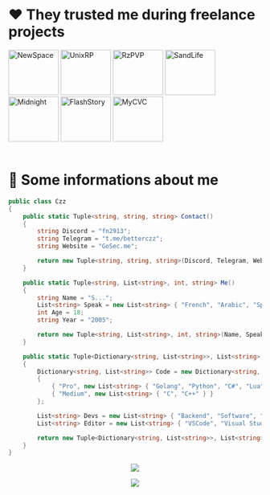# ❤  They trusted me during freelance projects
<div>
  <a href="https://discord.com/users/986386297994219520"><img style="width: 100px; height: 90px;" src="https://cdn.discordapp.com/attachments/1172228159647797319/1208541365647183883/newspace.png?ex=65e3a8db&is=65d133db&hm=9113eeb20279e9229dffa812c44d07c79e89ecc5b4350deb10d989c3cf37d6a2&" alt="NewSpace"></a>
  <a href="https://discord.com/users/986386297994219520"><img style="width: 100px; height: 90px;" src="https://ugc.production.linktr.ee/2255f827-4c51-4544-a321-0cec80f376e4_IMG-6599.jpeg" alt="UnixRP"></a>
  <a href="https://discord.com/users/986386297994219520"><img style="width: 100px; height: 90px;" src="https://cdn.discordapp.com/attachments/1172228159647797319/1187656917695344752/IMG_2761.jpg" alt="RzPVP"></a>
  <a href="https://discord.com/users/986386297994219520"><img style="width: 100px; height: 90px;" src="https://i.ytimg.com/vi/uq2stMorK1w/maxresdefault.jpg" alt="SandLife"></a>
  <a href="https://discord.com/users/986386297994219520"><img style="width: 100px; height: 90px;" src="https://cdn.discordapp.com/attachments/1172228159647797319/1172230514200031262/18e3a0a5-cb8d-4436-acea-b31afcfc1fc1.jpg?ex=65e0c2bd&is=65ce4dbd&hm=a010818d2f0bb44d3162873e77dbf4d5741bd0e43b44d17907694ae6b2ec39d0&" alt="Midnight"></a>
  <a href="https://discord.com/users/986386297994219520"><img style="width: 100px; height: 90px;" src="https://cdn.discordapp.com/attachments/1149409691357679758/1162438229681774622/OIG.png?ex=65e20cf7&is=65cf97f7&hm=06a3797822b08f235c90f3fee9d2fa7372dd5b9036e5817157dd1adf9a96d01a&" alt="FlashStory"></a>
  <a href="https://discord.com/users/986386297994219520"><img style="width: 100px; height: 90px;" src="https://cdn.discordapp.com/attachments/1172228159647797319/1178286937648410654/9.png?ex=65db1bb9&is=65c8a6b9&hm=35ee5035317a940c3b1b6210060ba6ff5b1b0a4921be7d304e9f8680608e66fa&" alt="MyCVC"></a>
</div>
<br>

# 💙  Some informations about me

```cs
public class Czz
{
    public static Tuple<string, string, string> Contact()
    {
        string Discord = "fn2913";
        string Telegram = "t.me/betterczz";
        string Website = "GoSec.me";

        return new Tuple<string, string, string>(Discord, Telegram, Website);
    }

    public static Tuple<string, List<string>, int, string> Me()
    {
        string Name = "S...";
        List<string> Speak = new List<string> { "French", "Arabic", "Spanish", "English" };
        int Age = 18;
        string Year = "2005";

        return new Tuple<string, List<string>, int, string>(Name, Speak, Age, Year);
    }

    public static Tuple<Dictionary<string, List<string>>, List<string>, List<string>> Dev()
    {
        Dictionary<string, List<string>> Code = new Dictionary<string, List<string>>
        {
            { "Pro", new List<string> { "Golang", "Python", "C#", "Lua", "JavaScript" } },
            { "Medium", new List<string> { "C", "C++" } }
        };

        List<string> Devs = new List<string> { "Backend", "Software", "Frontend (BAD)" };
        List<string> Editor = new List<string> { "VSCode", "Visual Studio", "CLion", "PyCharm", "IntelliJ Idea" };

        return new Tuple<Dictionary<string, List<string>>, List<string>, List<string>>(Code, Devs, Editor);
    }
}
```


<p align="center">
  <a href="https://skillicons.dev">
    <img src="https://skillicons.dev/icons?i=golang,python,cs,lua,js" />
  </a>
</p>

<p align="center">
  <a href="https://skillicons.dev">
    <img src="https://skillicons.dev/icons?i=c,cpp" />
  </a>
</p>
